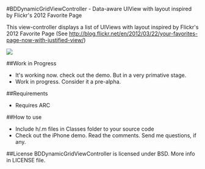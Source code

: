 #BDDynamicGridViewController - Data-aware UIView with layout inspired by Flickr's 2012 Favorite Page

This view-controller displays a list of UIViews with layout inspired by Flickr's 2012 Favorite Page (See http://blog.flickr.net/en/2012/03/22/your-favorites-page-now-with-justified-view/)

[![](https://github.com/norsez/BDDynamicGridViewController/raw/master/BDDynamicGridViewDemo/screenshot.png)](https://github.com/norsez/BDDynamicGridViewController/raw/master/BDDynamicGridViewDemo/screenshot.png)

##Work in Progress 
- It's working now. check out the demo. But in a very primative stage.
- Work in progress. Consider it a pre-alpha.

##Requirements
- Requires ARC


##How to use
- Include h/.m files in Classes folder to your source code
- Check out the iPhone demo. Read the comments. Send me questions, if any.


##License
BDDynamicGridViewController is licensed under BSD. More info in LICENSE file.